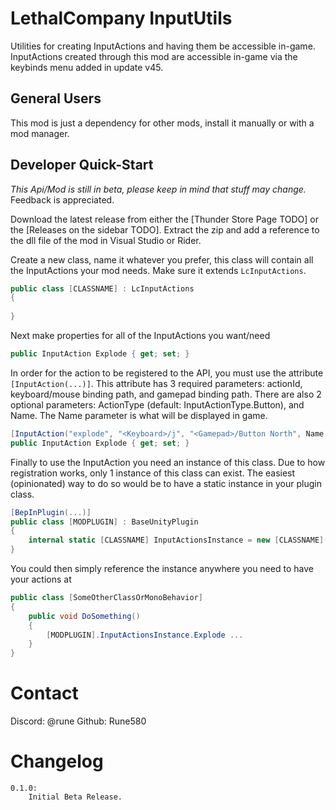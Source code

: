 # LethalCompany InputUtils

Utilities for creating InputActions and having them be accessible in-game.
InputActions created through this mod are accessible in-game via the keybinds menu added in update v45.

## General Users
This mod is just a dependency for other mods, install it manually or with a mod manager.

## Developer Quick-Start
*This Api/Mod is still in beta, please keep in mind that stuff may change.*
Feedback is appreciated.

Download the latest release from either the [Thunder Store Page TODO] or the [Releases on the sidebar TODO].
Extract the zip and add a reference to the dll file of the mod in Visual Studio or Rider.

Create a new class, name it whatever you prefer, this class will contain all the InputActions your mod needs.
Make sure it extends `LcInputActions`.

```csharp
public class [CLASSNAME] : LcInputActions 
{
        
}
```

Next make properties for all of the InputActions you want/need
```csharp
public InputAction Explode { get; set; }
```

In order for the action to be registered to the API, you must use the attribute `[InputAction(...)]`.
This attribute has 3 required parameters: actionId, keyboard/mouse binding path, and gamepad binding path.
There are also 2 optional parameters: ActionType (default: InputActionType.Button), and Name. The Name parameter is what will be displayed in game.
```csharp
[InputAction("explode", "<Keyboard>/j", "<Gamepad>/Button North", Name = "Explode")]
public InputAction Explode { get; set; }
```

Finally to use the InputAction you need an instance of this class. Due to how registration works, only 1 instance of this class can exist.
The easiest (opinionated) way to do so would be to have a static instance in your plugin class.
```csharp
[BepInPlugin(...)]
public class [MODPLUGIN] : BaseUnityPlugin
{
    internal static [CLASSNAME] InputActionsInstance = new [CLASSNAME]();
}
```

You could then simply reference the instance anywhere you need to have your actions at
```csharp
public class [SomeOtherClassOrMonoBehavior]
{
    public void DoSomething()
    {
        [MODPLUGIN].InputActionsInstance.Explode ...
    }
}
```

# Contact
Discord: @rune
Github: Rune580

# Changelog
    0.1.0:
        Initial Beta Release.